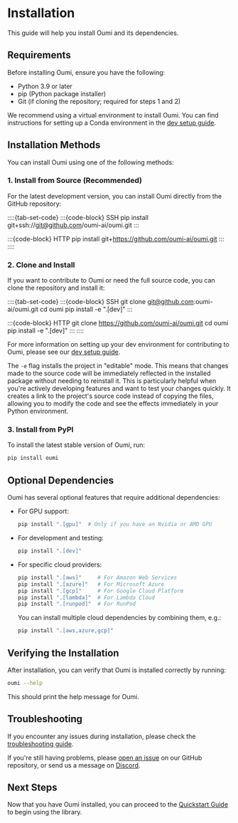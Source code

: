 # Installation

This guide will help you install Oumi and its dependencies.

## Requirements

Before installing Oumi, ensure you have the following:

- Python 3.9 or later
- pip (Python package installer)
- Git (if cloning the repository; required for steps 1 and 2)

We recommend using a virtual environment to install Oumi. You can find instructions for setting up a Conda environment in the [dev setup guide](../development/dev_setup.md).

## Installation Methods

You can install Oumi using one of the following methods:

### 1. Install from Source (Recommended)

For the latest development version, you can install Oumi directly from the GitHub repository:

::::{tab-set-code}
:::{code-block} SSH
pip install git+ssh://git@github.com/oumi-ai/oumi.git
:::

:::{code-block} HTTP
pip install git+<https://github.com/oumi-ai/oumi.git>
:::
::::

### 2. Clone and Install

If you want to contribute to Oumi or need the full source code, you can clone the repository and install it:

::::{tab-set-code}
:::{code-block} SSH
git clone git@github.com:oumi-ai/oumi.git
cd oumi
pip install -e ".[dev]"
:::

:::{code-block} HTTP
git clone https://github.com/oumi-ai/oumi.git
cd oumi
pip install -e ".[dev]"
:::
::::

For more information on setting up your dev environment for contributing to Oumi, please
see our [dev setup guide](../development/dev_setup.md).

The `-e` flag installs the project in "editable" mode. This means that changes made to the source code will be immediately reflected in the installed package without needing to reinstall it. This is particularly helpful when you're actively developing features and want to test your changes quickly. It creates a link to the project's source code instead of copying the files, allowing you to modify the code and see the effects immediately in your Python environment.

### 3. Install from PyPI

To install the latest stable version of Oumi, run:

```bash
pip install oumi
```

## Optional Dependencies

Oumi has several optional features that require additional dependencies:

- For GPU support:

  ```bash
  pip install ".[gpu]"  # Only if you have an Nvidia or AMD GPU
  ```

- For development and testing:

  ```bash
  pip install ".[dev]"
  ```

- For specific cloud providers:

  ```bash
  pip install ".[aws]"     # For Amazon Web Services
  pip install ".[azure]"   # For Microsoft Azure
  pip install ".[gcp]"     # For Google Cloud Platform
  pip install ".[lambda]"  # For Lambda Cloud
  pip install ".[runpod]"  # For RunPod
  ```

  You can install multiple cloud dependencies by combining them, e.g.:

  ```bash
  pip install ".[aws,azure,gcp]"
  ```

## Verifying the Installation

After installation, you can verify that Oumi is installed correctly by running:

```bash
oumi --help
```

This should print the help message for Oumi.

## Troubleshooting

If you encounter any issues during installation, please check the [troubleshooting guide](../faq/troubleshooting.md).

If you're still having problems, please [open an issue](https://github.com/oumi-ai/oumi/issues) on our GitHub repository, or send us a message on [Discord](https://discord.gg/oumi).

## Next Steps

Now that you have Oumi installed, you can proceed to the [Quickstart Guide](quickstart.md) to begin using the library.
